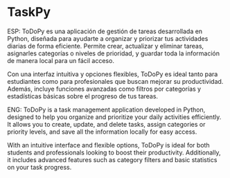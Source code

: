 # TaskPy

ESP:
ToDoPy es una aplicación de gestión de tareas desarrollada en Python, diseñada para ayudarte a organizar y priorizar tus actividades diarias de forma eficiente. Permite crear, actualizar y eliminar tareas, asignarles categorías o niveles de prioridad, y guardar toda la información de manera local para un fácil acceso.

Con una interfaz intuitiva y opciones flexibles, ToDoPy es ideal tanto para estudiantes como para profesionales que buscan mejorar su productividad. Además, incluye funciones avanzadas como filtros por categorías y estadísticas básicas sobre el progreso de tus tareas.

ENG:
ToDoPy is a task management application developed in Python, designed to help you organize and prioritize your daily activities efficiently. It allows you to create, update, and delete tasks, assign categories or priority levels, and save all the information locally for easy access.

With an intuitive interface and flexible options, ToDoPy is ideal for both students and professionals looking to boost their productivity. Additionally, it includes advanced features such as category filters and basic statistics on your task progress.
